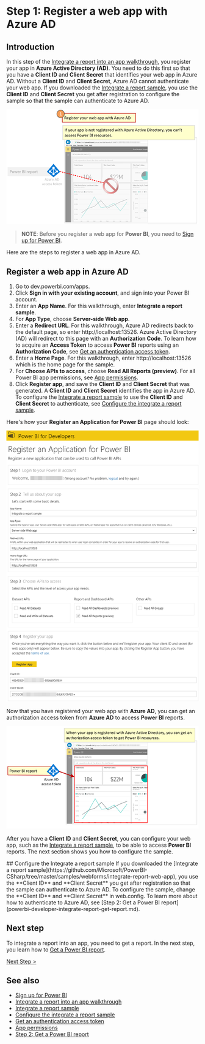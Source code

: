 <properties
   pageTitle="Register a web app with Azure AD"
   description="Register a web app with Azure AD"
   services="powerbi"
   documentationCenter=""
   authors="dvana"
   manager="mblythe"
   backup=""
   editor=""
   tags=""
   qualityFocus="monitoring"
   qualityDate=""/>

<tags
   ms.service="powerbi"
   ms.devlang="NA"
   ms.topic="get-started-article"
   ms.tgt_pltfrm="NA"
   ms.workload="powerbi"
   ms.date="05/24/2016"
   ms.author="derrickv"/>

# Step 1: Register a web app with Azure AD

## Introduction

In this step of the [Integrate a report into an app walkthrough](powerbi-developer-integrate-report.md), you register your app in **Azure Active Directory (AD)**. You need to do this first so that you have a **Client ID** and **Client Secret** that identifies your web app in Azure AD. Without a **Client ID** and **Client Secret**, Azure AD cannot authenticate your web app. If you downloaded the [Integrate a report sample](https://github.com/Microsoft/PowerBI-CSharp/tree/master/samples/webforms/integrate-report-web-app), you use the **Client ID** and **Client Secret** you get after registration to configure the sample so that the sample can authenticate to Azure AD.

![](media\powerbi-developer-integrate-report\integrate-report-step1a.png)

>**NOTE**: Before you register a web app for **Power BI**, you need to [Sign up for Power BI](powerbi-admin-free-with-custom-azure-directory.md).

Here are the steps to register a web app in Azure AD.

## Register a web app in Azure AD

1. Go to dev.powerbi.com/apps.
2. Click **Sign in with your existing account**, and sign into your Power BI account.
3. Enter an **App Name**. For this walkthrough, enter **Integrate a report sample**.
4. For **App Type**, choose **Server-side Web app**.
5. Enter a **Redirect URL**. For this walkthrough, Azure AD redirects back to the default page, so enter http://localhost:13526. Azure Active Directory (AD) will redirect to this page with an **Authorization Code**. To learn how to acquire an **Access Token** to access **Power BI** reports using an **Authorization Code**, see [Get an authentication access token](powerbi-developer-integrate-report-get-report.md#get-token).
6. Enter a **Home Page**. For this walkthrough, enter http://localhost:13526 which is the home page for the sample.
7. For **Choose APIs to access**, choose **Read All Reports (preview)**. For all Power BI app permissions, see [App permissions](powerbi-developer-power-bi-permissions.md).
7. Click **Register app**, and save the **Client ID** and **Client Secret** that was generated. A **Client ID** and **Client Secret** identifies the app in Azure AD. To configure the [Integrate a report sample](https://github.com/Microsoft/PowerBI-CSharp/tree/master/samples/webforms/integrate-report-web-app) to use the **Client ID** and **Client Secret** to authenticate, see [Configure the integrate a report sample](powerbi-developer-integrate-report-register.md#configure-sample).

Here's how your **Register an Application for Power BI** page should look:

![](media\powerbi-developer-integrate-report\register-app.png)

Now that you have registered your web app with **Azure AD**, you can get an authorization access token from **Azure AD** to access **Power BI** reports.

![](media\powerbi-developer-integrate-report\integrate-report-step1b.png)

After you have a **Client ID** and **Client Secret**, you can configure your web app, such as the [Integrate a report sample](https://github.com/Microsoft/PowerBI-CSharp/tree/master/samples/webforms/integrate-report-web-app), to be able to access **Power BI** reports. The next section shows you how to configure the sample.

<a name="configure-sample"/>
## Configure the Integrate a report sample
If you downloaded the [Integrate a report sample](https://github.com/Microsoft/PowerBI-CSharp/tree/master/samples/webforms/integrate-report-web-app), you use the **Client ID** and **Client Secret** you get after registration so that the sample can authenticate to Azure AD. To configure the sample, change the **Client ID** and **Client Secret** in web.config. To learn more about how to authenticate to Azure AD, see [Step 2: Get a Power BI report](powerbi-developer-integrate-report-get-report.md).

## Next step

To integrate a report into an app, you need to get a report. In the next step, you learn how to [Get a Power BI report](powerbi-developer-integrate-report-get-report.md).

[Next Step >](powerbi-developer-integrate-report-get-report.md)

## See also
-	[Sign up for Power BI](powerbi-admin-free-with-custom-azure-directory.md)
-	[Integrate a report into an app walkthrough](powerbi-developer-integrate-report.md)
-	[Integrate a report sample](https://github.com/Microsoft/PowerBI-CSharp/tree/master/samples/webforms/integrate-report-web-app)
-	[Configure the integrate a report sample](powerbi-developer-integrate-report-register.md#configure-sample)
-	[Get an authentication access token](powerbi-developer-integrate-report-get-report.md#get-token)
-	[App permissions](powerbi-developer-power-bi-permissions.md)
-	[Step 2: Get a Power BI report](powerbi-developer-integrate-report-get-report.md)
